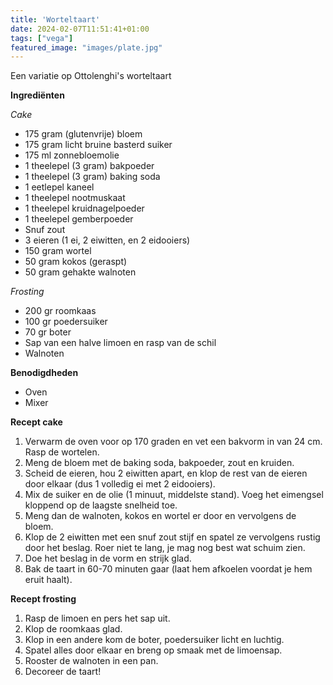 ```yaml
---
title: 'Worteltaart'
date: 2024-02-07T11:51:41+01:00
tags: ["vega"]
featured_image: "images/plate.jpg"
---
```


Een variatie op Ottolenghi's worteltaart

**Ingrediënten**

*Cake*
- 175 gram (glutenvrije) bloem
- 175 gram licht bruine basterd suiker
- 175 ml zonnebloemolie
- 1 theelepel (3 gram) bakpoeder
- 1 theelepel (3 gram) baking soda
- 1 eetlepel kaneel
- 1 theelepel nootmuskaat
- 1 theelepel kruidnagelpoeder
- 1 theelepel gemberpoeder
- Snuf zout
- 3 eieren (1 ei, 2 eiwitten, en 2 eidooiers)
- 150 gram wortel
- 50 gram kokos (geraspt)
- 50 gram gehakte walnoten

*Frosting*
- 200 gr roomkaas
- 100 gr poedersuiker
- 70 gr boter 
- Sap van een halve limoen en rasp van de schil
- Walnoten

**Benodigdheden**
- Oven
- Mixer

**Recept cake**
1. Verwarm de oven voor op 170 graden en vet een bakvorm in van 24 cm. Rasp de wortelen.
2. Meng de bloem met de baking soda, bakpoeder, zout en kruiden.
3. Scheid de eieren, hou 2 eiwitten apart, en klop de rest van de eieren door elkaar (dus 1 volledig ei met 2 eidooiers).
4. Mix de suiker en de olie (1 minuut, middelste stand). Voeg het eimengsel kloppend op de laagste snelheid toe.
6. Meng dan de walnoten, kokos en wortel er door en vervolgens de bloem.
7. Klop de 2 eiwitten met een snuf zout stijf en spatel ze vervolgens rustig door het beslag. Roer niet te lang, je mag nog best wat schuim zien.
8. Doe het beslag in de vorm en strijk glad.
9. Bak de taart in 60-70 minuten gaar (laat hem afkoelen voordat je hem eruit haalt).

**Recept frosting**
1. Rasp de limoen en pers het sap uit.
2. Klop de roomkaas glad.
3. Klop in een andere kom de boter, poedersuiker licht en luchtig.
4. Spatel alles door elkaar en breng op smaak met de limoensap.
5. Rooster de walnoten in een pan.
6. Decoreer de taart!
